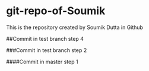 # git-repo-of-Soumik
This is the repository created by Soumik Dutta in Github

##Commit in test branch step 4

###Commit in test branch step 2 


####Commit in master step 1
